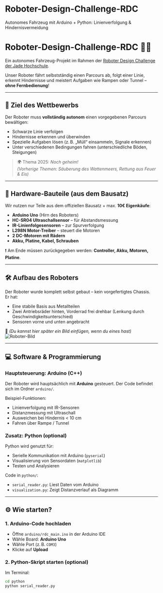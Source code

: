 # Roboter-Design-Challenge-RDC
Autonomes Fahrzeug mit Arduino + Python: Linienverfolgung &amp; Hindernisvermeidung

# Roboter-Design-Challenge-RDC 🤖🚗

Ein autonomes Fahrzeug-Projekt im Rahmen der [Roboter Design Challenge der Jade Hochschule](https://www.jade-hs.de/unsere-hochschule/fachbereiche/ingenieurwissenschaften/veranstaltungen/design-challenge/).

Unser Roboter fährt selbstständig einen Parcours ab, folgt einer Linie, erkennt Hindernisse und meistert Aufgaben wie Rampen oder Tunnel – **ohne Fernbedienung**!

---

## 🏁 Ziel des Wettbewerbs

Der Roboter muss **vollständig autonom** einen vorgegebenen Parcours bewältigen:
- Schwarze Linie verfolgen
- Hindernisse erkennen und überwinden
- Spezielle Aufgaben lösen (z. B. „Müll“ einsammeln, Signale erkennen)
- Unter verschiedenen Bedingungen fahren (unterschiedliche Böden, Steigungen)

> 🌍 Thema 2025: *Noch geheim!*  
> *(Vorherige Themen: Säuberung des Wattenmeers, Rettung aus Feuer & Eis)*

---

## 🧱 Hardware-Bauteile (aus dem Bausatz)

Wir nutzen nur Teile aus dem offiziellen Bausatz + max. **10€ Eigenkäufe**:

- **Arduino Uno** (Hirn des Roboters)
- **HC-SR04 Ultraschallsensor** – für Abstandsmessung
- **IR-Linienfolgesensoren** – zur Spurverfolgung
- **L298N Motor-Treiber** – steuert die Motoren
- **2 DC-Motoren mit Rädern**
- **Akku, Platine, Kabel, Schrauben**

❗ Am Ende müssen zurückgegeben werden: **Controller, Akku, Motoren, Platine**.

---

## 🛠️ Aufbau des Roboters

Der Roboter wurde komplett selbst gebaut – kein vorgefertigtes Chassis.  
Er hat:
- Eine stabile Basis aus Metallteilen
- Zwei Antriebsräder hinten, Vorderrad frei drehbar (Lenkung durch Geschwindigkeitsunterschied)
- Sensoren vorne und unten angebracht

📸 *(Du kannst hier später ein Bild einfügen, wenn du eines hast)*  
![Roboter-Bild](docs/bilder/mein_roboter.jpg)

---

## 💻 Software & Programmierung

### Hauptsteuerung: Arduino (C++)
Der Roboter wird hauptsächlich mit **Arduino** gesteuert. Der Code befindet sich im Ordner `arduino/`.

Beispiel-Funktionen:
- Linienverfolgung mit IR-Sensoren
- Distanzmessung mit Ultraschall
- Ausweichen bei Hindernis < 10 cm
- Fahren über Rampe / Tunnel

### Zusatz: Python (optional)
Python wird genutzt für:
- Serielle Kommunikation mit Arduino (`pyserial`)
- Visualisierung von Sensordaten (`matplotlib`)
- Testen und Analysieren

Code in `python/`:
- `serial_reader.py`: Liest Daten vom Arduino
- `visualization.py`: Zeigt Distanzverlauf als Diagramm

---

## ⚙️ Wie starten?

### 1. Arduino-Code hochladen
- Öffne `arduino/rdc_main.ino` in der Arduino IDE
- Wähle Board: **Arduino Uno**
- Wähle Port (z. B. `COM3`)
- Klicke auf **Upload**

### 2. Python-Skript starten (optional)
Im Terminal:
```bash
cd python
python serial_reader.py
